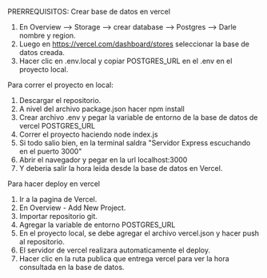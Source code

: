 
PRERREQUISITOS:
  Crear base de datos en vercel
1. En Overview --> Storage --> crear database --> Postgres --> Darle nombre y region.
2. Luego en https://vercel.com/dashboard/stores seleccionar la base de datos creada.
3. Hacer clic en .env.local y copiar POSTGRES_URL en el .env en el proyecto local.
   
Para correr el proyecto en local:
1. Descargar el repositorio.
2. A nivel del archivo package.json hacer npm install  
4. Crear archivo .env y pegar la variable de entorno de la base de datos de vercel POSTGRES_URL
5. Correr el proyecto haciendo node index.js
6. Si todo salio bien, en la terminal saldra "Servidor Express escuchando en el puerto 3000"
7. Abrir el navegador y pegar en la url localhost:3000
8. Y deberia salir la hora leida desde la base de datos en Vercel.

Para hacer deploy en vercel
   
1. Ir a la pagina de Vercel.
2. En Overview - Add New  Project.
3. Importar repositorio git.
4. Agregar la variable de entorno POSTGRES_URL
5. En el proyecto local, se debe agregar el archivo vercel.json y hacer push al repositorio.
6. El servidor de vercel realizara automaticamente el deploy.
7. Hacer clic en la ruta publica que entrega vercel para ver la hora consultada en la base de datos.


